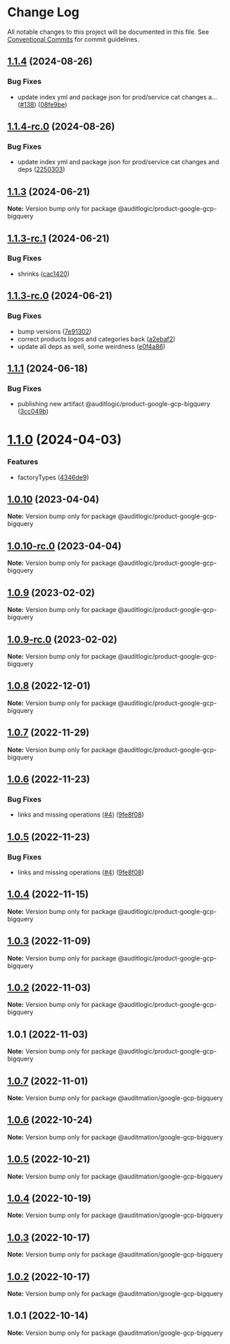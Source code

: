 # Change Log

All notable changes to this project will be documented in this file.
See [Conventional Commits](https://conventionalcommits.org) for commit guidelines.

## [1.1.4](https://github.com/auditlogic/product/compare/@auditlogic/product-google-gcp-bigquery@1.1.3...@auditlogic/product-google-gcp-bigquery@1.1.4) (2024-08-26)


### Bug Fixes

* update index yml and package json for prod/service cat changes a… ([#138](https://github.com/auditlogic/product/issues/138)) ([08fe9be](https://github.com/auditlogic/product/commit/08fe9beb1c8457462a19bc69caa02e6212d97e1a))





## [1.1.4-rc.0](https://github.com/auditlogic/product/compare/@auditlogic/product-google-gcp-bigquery@1.1.3...@auditlogic/product-google-gcp-bigquery@1.1.4-rc.0) (2024-08-26)


### Bug Fixes

* update index yml and package json for prod/service cat changes and deps ([2250303](https://github.com/auditlogic/product/commit/225030363a363608240135b7ebed386b28f01e4b))





## [1.1.3](https://github.com/auditlogic/product/compare/@auditlogic/product-google-gcp-bigquery@1.1.3-rc.1...@auditlogic/product-google-gcp-bigquery@1.1.3) (2024-06-21)

**Note:** Version bump only for package @auditlogic/product-google-gcp-bigquery





## [1.1.3-rc.1](https://github.com/auditlogic/product/compare/@auditlogic/product-google-gcp-bigquery@1.1.3-rc.0...@auditlogic/product-google-gcp-bigquery@1.1.3-rc.1) (2024-06-21)


### Bug Fixes

* shrinks ([cac1420](https://github.com/auditlogic/product/commit/cac14200fefcd8183ab69fe89a47bd3f70f563e9))





## [1.1.3-rc.0](https://github.com/auditlogic/product/compare/@auditlogic/product-google-gcp-bigquery@1.1.1...@auditlogic/product-google-gcp-bigquery@1.1.3-rc.0) (2024-06-21)


### Bug Fixes

* bump versions ([7e91302](https://github.com/auditlogic/product/commit/7e913023b8b312150ed7762c32fbbe616be71de5))
* correct products logos and categories back ([a2ebaf2](https://github.com/auditlogic/product/commit/a2ebaf2efe8e232e6ff22c774c456048771f9469))
* update all deps as well, some weirdness ([e0f4a86](https://github.com/auditlogic/product/commit/e0f4a864714e2d3de6bbf3da014d5312fe53be2f))





## [1.1.1](https://github.com/auditlogic/product/compare/@auditlogic/product-google-gcp-bigquery@1.1.0...@auditlogic/product-google-gcp-bigquery@1.1.1) (2024-06-18)


### Bug Fixes

* publishing new artifact @auditlogic/product-google-gcp-bigquery ([3cc049b](https://github.com/auditlogic/product/commit/3cc049b0efae8c76f221d606d16412dbfcd6bbb1))





# [1.1.0](https://github.com/auditlogic/product/compare/@auditlogic/product-google-gcp-bigquery@1.0.10...@auditlogic/product-google-gcp-bigquery@1.1.0) (2024-04-03)


### Features

* factoryTypes ([4346de9](https://github.com/auditlogic/product/commit/4346de92693aee892fccf725338ffc7b80ab182b))





## [1.0.10](https://github.com/auditlogic/product/compare/@auditlogic/product-google-gcp-bigquery@1.0.9...@auditlogic/product-google-gcp-bigquery@1.0.10) (2023-04-04)

**Note:** Version bump only for package @auditlogic/product-google-gcp-bigquery





## [1.0.10-rc.0](https://github.com/auditlogic/product/compare/@auditlogic/product-google-gcp-bigquery@1.0.9...@auditlogic/product-google-gcp-bigquery@1.0.10-rc.0) (2023-04-04)

**Note:** Version bump only for package @auditlogic/product-google-gcp-bigquery





## [1.0.9](https://github.com/auditlogic/product/compare/@auditlogic/product-google-gcp-bigquery@1.0.8...@auditlogic/product-google-gcp-bigquery@1.0.9) (2023-02-02)

**Note:** Version bump only for package @auditlogic/product-google-gcp-bigquery





## [1.0.9-rc.0](https://github.com/auditlogic/product/compare/@auditlogic/product-google-gcp-bigquery@1.0.8...@auditlogic/product-google-gcp-bigquery@1.0.9-rc.0) (2023-02-02)

**Note:** Version bump only for package @auditlogic/product-google-gcp-bigquery





## [1.0.8](https://github.com/auditlogic/product/compare/@auditlogic/product-google-gcp-bigquery@1.0.7...@auditlogic/product-google-gcp-bigquery@1.0.8) (2022-12-01)

**Note:** Version bump only for package @auditlogic/product-google-gcp-bigquery





## [1.0.7](https://github.com/auditlogic/product/compare/@auditlogic/product-google-gcp-bigquery@1.0.6...@auditlogic/product-google-gcp-bigquery@1.0.7) (2022-11-29)

**Note:** Version bump only for package @auditlogic/product-google-gcp-bigquery





## [1.0.6](https://github.com/auditlogic/product/compare/@auditlogic/product-google-gcp-bigquery@1.0.4...@auditlogic/product-google-gcp-bigquery@1.0.6) (2022-11-23)


### Bug Fixes

* links and missing operations ([#4](https://github.com/auditlogic/product/issues/4)) ([9fe8f08](https://github.com/auditlogic/product/commit/9fe8f08fe7c57fdb79f991ac35bd6ac2e7dcad38))





## [1.0.5](https://github.com/auditlogic/product/compare/@auditlogic/product-google-gcp-bigquery@1.0.4...@auditlogic/product-google-gcp-bigquery@1.0.5) (2022-11-23)


### Bug Fixes

* links and missing operations ([#4](https://github.com/auditlogic/product/issues/4)) ([9fe8f08](https://github.com/auditlogic/product/commit/9fe8f08fe7c57fdb79f991ac35bd6ac2e7dcad38))





## [1.0.4](https://github.com/auditlogic/product/compare/@auditlogic/product-google-gcp-bigquery@1.0.3...@auditlogic/product-google-gcp-bigquery@1.0.4) (2022-11-15)

**Note:** Version bump only for package @auditlogic/product-google-gcp-bigquery





## [1.0.3](https://github.com/auditlogic/product/compare/@auditlogic/product-google-gcp-bigquery@1.0.2...@auditlogic/product-google-gcp-bigquery@1.0.3) (2022-11-09)

**Note:** Version bump only for package @auditlogic/product-google-gcp-bigquery





## [1.0.2](https://github.com/auditlogic/product/compare/@auditlogic/product-google-gcp-bigquery@1.0.1...@auditlogic/product-google-gcp-bigquery@1.0.2) (2022-11-03)

**Note:** Version bump only for package @auditlogic/product-google-gcp-bigquery





## 1.0.1 (2022-11-03)

**Note:** Version bump only for package @auditlogic/product-google-gcp-bigquery





## [1.0.7](https://github.com/auditmation/store-content/compare/@auditmation/google-gcp-bigquery@1.0.6...@auditmation/google-gcp-bigquery@1.0.7) (2022-11-01)

**Note:** Version bump only for package @auditmation/google-gcp-bigquery





## [1.0.6](https://github.com/auditmation/store-content/compare/@auditmation/google-gcp-bigquery@1.0.5...@auditmation/google-gcp-bigquery@1.0.6) (2022-10-24)

**Note:** Version bump only for package @auditmation/google-gcp-bigquery





## [1.0.5](https://github.com/auditmation/store-content/compare/@auditmation/google-gcp-bigquery@1.0.4...@auditmation/google-gcp-bigquery@1.0.5) (2022-10-21)

**Note:** Version bump only for package @auditmation/google-gcp-bigquery





## [1.0.4](https://github.com/auditmation/store-content/compare/@auditmation/google-gcp-bigquery@1.0.3...@auditmation/google-gcp-bigquery@1.0.4) (2022-10-19)

**Note:** Version bump only for package @auditmation/google-gcp-bigquery





## [1.0.3](https://github.com/auditmation/store-content/compare/@auditmation/google-gcp-bigquery@1.0.2...@auditmation/google-gcp-bigquery@1.0.3) (2022-10-17)

**Note:** Version bump only for package @auditmation/google-gcp-bigquery





## [1.0.2](https://github.com/auditmation/store-content/compare/@auditmation/google-gcp-bigquery@1.0.1...@auditmation/google-gcp-bigquery@1.0.2) (2022-10-17)

**Note:** Version bump only for package @auditmation/google-gcp-bigquery





## 1.0.1 (2022-10-14)

**Note:** Version bump only for package @auditmation/google-gcp-bigquery
